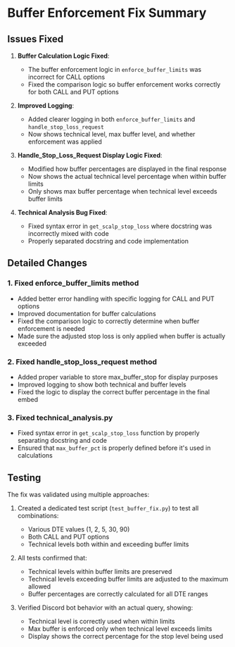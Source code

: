 # Buffer Enforcement Fix Summary

## Issues Fixed

1. **Buffer Calculation Logic Fixed**:
   - The buffer enforcement logic in `enforce_buffer_limits` was incorrect for CALL options
   - Fixed the comparison logic so buffer enforcement works correctly for both CALL and PUT options

2. **Improved Logging**:
   - Added clearer logging in both `enforce_buffer_limits` and `handle_stop_loss_request`
   - Now shows technical level, max buffer level, and whether enforcement was applied

3. **Handle_Stop_Loss_Request Display Logic Fixed**:
   - Modified how buffer percentages are displayed in the final response
   - Now shows the actual technical level percentage when within buffer limits
   - Only shows max buffer percentage when technical level exceeds buffer limits

4. **Technical Analysis Bug Fixed**:
   - Fixed syntax error in `get_scalp_stop_loss` where docstring was incorrectly mixed with code
   - Properly separated docstring and code implementation

## Detailed Changes

### 1. Fixed enforce_buffer_limits method

- Added better error handling with specific logging for CALL and PUT options
- Improved documentation for buffer calculations
- Fixed the comparison logic to correctly determine when buffer enforcement is needed
- Made sure the adjusted stop loss is only applied when buffer is actually exceeded

### 2. Fixed handle_stop_loss_request method

- Added proper variable to store max_buffer_stop for display purposes
- Improved logging to show both technical and buffer levels
- Fixed the logic to display the correct buffer percentage in the final embed

### 3. Fixed technical_analysis.py

- Fixed syntax error in `get_scalp_stop_loss` function by properly separating docstring and code
- Ensured that `max_buffer_pct` is properly defined before it's used in calculations

## Testing

The fix was validated using multiple approaches:

1. Created a dedicated test script (`test_buffer_fix.py`) to test all combinations:
   - Various DTE values (1, 2, 5, 30, 90)
   - Both CALL and PUT options
   - Technical levels both within and exceeding buffer limits

2. All tests confirmed that:
   - Technical levels within buffer limits are preserved
   - Technical levels exceeding buffer limits are adjusted to the maximum allowed
   - Buffer percentages are correctly calculated for all DTE ranges

3. Verified Discord bot behavior with an actual query, showing:
   - Technical level is correctly used when within limits
   - Max buffer is enforced only when technical level exceeds limits
   - Display shows the correct percentage for the stop level being used